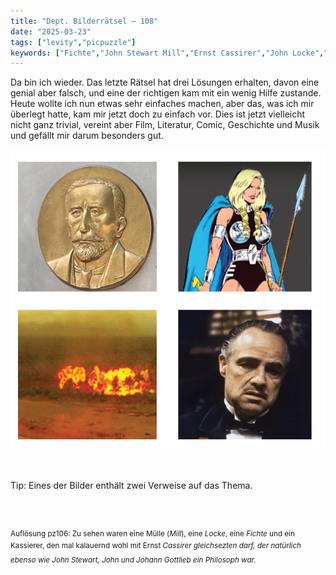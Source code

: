 ```yaml
---
title: "Dept. Bilderrätsel – 108"
date: "2025-03-23"
tags: ["levity","picpuzzle"]
keywords: ["Fichte","John Stewart Mill","Ernst Cassirer","John Locke","Valkyrie","Joseph Conrad","Francis Ford Coppola","Marlon Brando"]
---
```

Da bin ich wieder. Das letzte Rätsel hat drei Lösungen erhalten, davon eine genial aber falsch, und eine der richtigen kam mit ein wenig Hilfe zustande. Heute wollte ich nun etwas sehr einfaches machen, aber das, was ich mir überlegt hatte, kam mir jetzt doch zu einfach vor. Dies ist jetzt vielleicht nicht ganz trivial, vereint aber Film, Literatur, Comic, Geschichte und Musik und gefällt mir darum besonders gut.
 <br/>

<img  src="/assets/img/picpuzzle/picpuzzle108.webp" alt="Bilderrätsel108">

<br/>
<br/>
<br/>

Tip: Eines der Bilder enthält zwei Verweise auf das Thema.

<br/>
<br/>

<sup>Auflösung pz106: Zu sehen waren eine Mülle (<i>Mill</i>), eine <i>Locke</i>, eine <i>Fichte</i> und ein Kassierer, den mal kalauernd wohl mit Ernst <i>Cassirer<i> gleichsezten darf, der natürlich ebenso wie John Stewart, John und Johann Gottlieb ein Philosoph war.
<sup>
